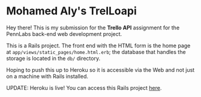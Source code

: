 # Mohamed Aly's TrelLoapi

Hey there! This is my submission for the **Trello API** assignment for the PennLabs back-end web development project.

This is a Rails project. The front end with the HTML form is the home page at `app/views/static_pages/home.html.erb`; the database that handles the storage is located in the `db/` directory.

Hoping to push this up to Heroku so it is accessible via the Web and not just on a machine with Rails installed.

UPDATE: Heroku is live! You can access this Rails project [here](https://obscure-dusk-37385.herokuapp.com/).
